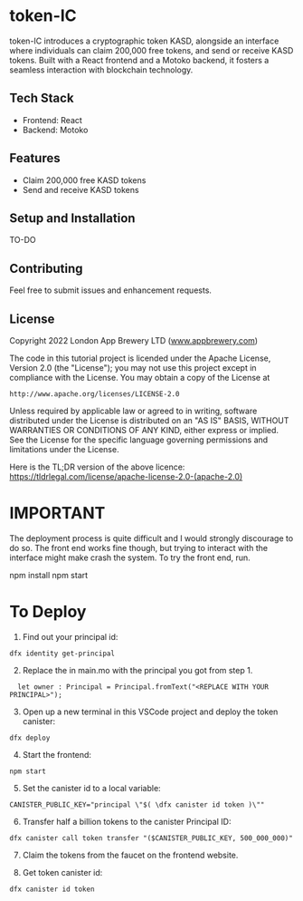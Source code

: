# token-IC

token-IC introduces a cryptographic token KASD, alongside an interface where individuals can claim 200,000 free tokens, and send or receive KASD tokens. Built with a React frontend and a Motoko backend, it fosters a seamless interaction with blockchain technology.

## Tech Stack

- Frontend: React
- Backend: Motoko

## Features

- Claim 200,000 free KASD tokens
- Send and receive KASD tokens

## Setup and Installation

TO-DO
## Contributing

Feel free to submit issues and enhancement requests.

## License

Copyright 2022 London App Brewery LTD (www.appbrewery.com)

The code in this tutorial project is licended under the Apache License, Version 2.0 (the "License");
you may not use this project except in compliance with the License.
You may obtain a copy of the License at

    http://www.apache.org/licenses/LICENSE-2.0

Unless required by applicable law or agreed to in writing, software
distributed under the License is distributed on an "AS IS" BASIS,
WITHOUT WARRANTIES OR CONDITIONS OF ANY KIND, either express or implied.
See the License for the specific language governing permissions and
limitations under the License.

Here is the TL;DR version of the above licence:
https://tldrlegal.com/license/apache-license-2.0-(apache-2.0)

# IMPORTANT

The deployment process is quite difficult and I would strongly discourage to do so. The front end works fine though, but trying to interact with the interface might make crash the system.
To try the front end, run. 

npm install
npm start



# To Deploy

1. Find out your principal id:

```
dfx identity get-principal
```

2. Replace the <REPLACE WITH YOUR PRINCIPAL> in main.mo with the principal you got from step 1.

```
  let owner : Principal = Principal.fromText("<REPLACE WITH YOUR PRINCIPAL>");
```

3. Open up a new terminal in this VSCode project and deploy the token canister:

```
dfx deploy
```

4. Start the frontend:

```
npm start
```

5. Set the canister id to a local variable:

```
CANISTER_PUBLIC_KEY="principal \"$( \dfx canister id token )\""
```

6. Transfer half a billion tokens to the canister Principal ID:

```
dfx canister call token transfer "($CANISTER_PUBLIC_KEY, 500_000_000)"
```

7. Claim the tokens from the faucet on the frontend website.

8. Get token canister id:

```
dfx canister id token
```
